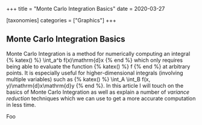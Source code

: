 +++
title = "Monte Carlo Integration Basics"
date = 2020-03-27

[taxonomies]
categories = ["Graphics"]
+++

## Monte Carlo Integration Basics

Monte Carlo Integration is a method for numerically computing an integral {% katex() %} \int_a^b f(x)\mathrm{d}x {% end %} which only requires being able to evaluate the function {% katex() %} f {% end %} at arbitrary points. It is especially useful for higher-dimensional integrals (involving multiple variables) such as {% katex() %} \int_A \int_B f(x, y)\mathrm{d}x\mathrm{d}y {% end %}. In this article I will touch on the basics of Monte Carlo Integration as well as explain a number of *variance reduction* techniques which we can use to get a more accurate computation in less time.
<!-- more -->

Foo
